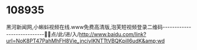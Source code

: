 # 108935
黑河新闻网,小蝌蚪视频在线.www免费高清版,泡芙短视频登录二维码----------------------------🙊🙊点/此/进/入/http://www.baidu.com/link?url=NoK8PT47PahMhFH8Vie_jnciyIKNTTtVBQKpill6udK&amp;wd
